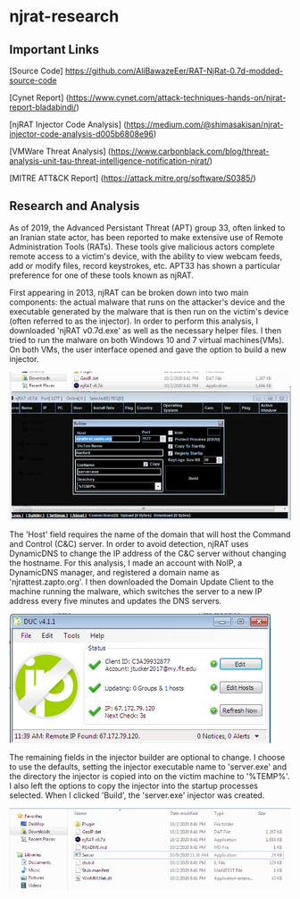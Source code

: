 # njrat-research

## Important Links

[Source Code] https://github.com/AliBawazeEer/RAT-NjRat-0.7d-modded-source-code

[Cynet Report] (https://www.cynet.com/attack-techniques-hands-on/njrat-report-bladabindi/)

[njRAT Injector Code Analysis] (https://medium.com/@shimasakisan/njrat-injector-code-analysis-d005b6808e96)

[VMWare Threat Analysis] (https://www.carbonblack.com/blog/threat-analysis-unit-tau-threat-intelligence-notification-njrat/)

[MITRE ATT&CK Report] (https://attack.mitre.org/software/S0385/)
                         

## Research and Analysis

  As of 2019, the Advanced Persistant Threat (APT) group 33, often linked to an Iranian state actor, has been reported to make extensive use of Remote Administration Tools (RATs). These tools give malicious actors complete remote access to a victim's device, with the ability to view webcam feeds, add or modify files, record keystrokes, etc. APT33 has shown a particular preference for one of these tools known as njRAT.
  
  First appearing in 2013, njRAT can be broken down into two main components: the actual malware that runs on the attacker's device and the executable generated by the malware that is then run on the victim's device (often referred to as the injector). In order to perform this analysis, I downloaded 'njRAT v0.7d.exe' as well as the necessary helper files. I then tried to run the malware on both Windows 10 and 7 virtual machines(VMs). On both VMs, the user interface opened and gave the option to build a new injector. 
  
![building njrat injector](https://github.com/joshtucker132/njrat-research/blob/master/building-injector.png?raw=true)

  The 'Host' field requires the name of the domain that will host the Command and Control (C&C) server. In order to avoid detection, njRAT uses DynamicDNS to change the IP address of the C&C server without changing the hostname. For this analysis, I made an account with NoIP, a DynamicDNS manager, and registered a domain name as 'njrattest.zapto.org'. I then downloaded the Domain Update Client to the machine running the malware, which switches the server to a new IP address every five minutes and updates the DNS servers.
  
![domain update client](https://github.com/joshtucker132/njrat-research/blob/master/duc.png?raw=true)

  The remaining fields in the injector builder are optional to change. I choose to use the defaults, setting the injector executable name to 'server.exe' and the directory the injector is copied into on the victim machine to '%TEMP%'. I also left the options to copy the injector into the startup processes selected. When I clicked 'Build', the 'server.exe' injector was created.
  
![injector created](https://github.com/joshtucker132/njrat-research/blob/master/injector-created.png?raw=true)
